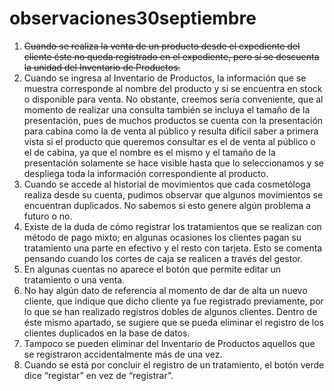 # observaciones30septiembre

<ol>
  <li>
    <s>Cuando se realiza la venta de un producto desde el expediente del cliente éste no queda registrado en el expediente, pero sí se descuenta la unidad del Inventario de Productos.</s>
  </li>
  
  <li>
    Cuando se ingresa al Inventario de Productos, la información que se muestra corresponde al nombre del producto y si se encuentra en stock o disponible para venta. No obstante, creemos sería conveniente, que al momento de realizar una consulta también se incluya el tamaño de la presentación, pues de muchos productos se cuenta con la presentación para cabina como la de venta al público y resulta difícil saber a primera vista si el producto que queremos consultar es el de venta al público o el de cabina, ya que el nombre es el mismo y el tamaño de la presentación solamente se hace visible hasta que lo seleccionamos y se despliega toda la información correspondiente al producto.
  </li>
  
  <li>
    Cuando se accede al historial de movimientos que cada cosmetóloga realiza desde su cuenta, pudimos observar que algunos movimientos se encuentran duplicados. No sabemos si esto genere algún problema a futuro o no.
  </li>
  
  <li>
    Existe de la duda de cómo registrar los tratamientos que se realizan con método de pago mixto; en algunas ocasiones los clientes pagan su tratamiento una parte en efectivo y el resto con tarjeta. Esto se comenta pensando cuando los cortes de caja se realicen a través del gestor.
  </li>
  
  <li>
    En algunas cuentas no aparece el botón que permite editar un tratamiento o una venta.
  </li>
  
  <li>
    No hay algún dato de referencia al momento de dar de alta un nuevo cliente, que indique que dicho cliente ya fue registrado previamente, por lo que se han realizado registros dobles de algunos clientes. Dentro de éste mismo apartado, se sugiere que se pueda eliminar el registro de los clientes duplicados en la base de datos.
  </li>
  
  <li>
    Tampoco se pueden eliminar del Inventario de Productos aquellos que se registraron accidentalmente más de una vez.
  </li>
  
  <li>
    Cuando se está por concluir el registro de un tratamiento, el botón verde dice “registar” en vez de “registrar”.
  </li>
</ol>

